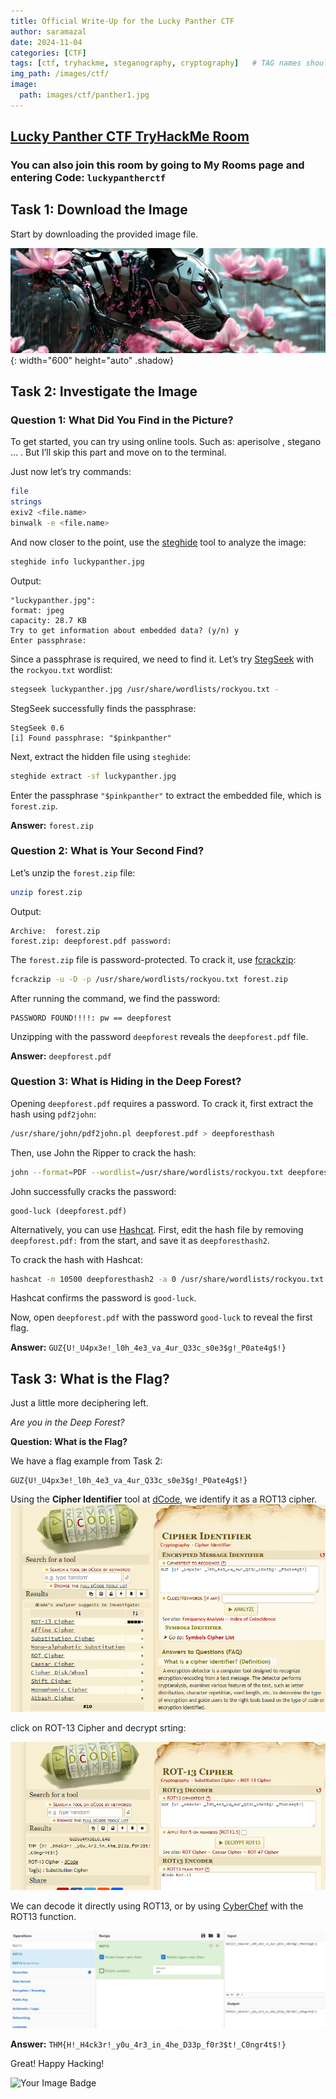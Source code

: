 ```yaml
---
title: Official Write-Up for the Lucky Panther CTF
author: saramazal
date: 2024-11-04
categories: [CTF]
tags: [ctf, tryhackme, steganography, cryptography]   # TAG names should always be lowercase
img_path: /images/ctf/
image:
  path: images/ctf/panther1.jpg
---
```


## [Lucky Panther CTF TryHackMe Room](https://tryhackme.com/r/room/luckypantherctf)

### You can also join this room by going to My Rooms page and entering Code: `luckypantherctf`

## Task 1: Download the Image

Start by downloading the provided image file.

![luckypanther](/images/ctf/luckypanther.jpg){: width="600" height="auto" .shadow}

## Task 2: Investigate the Image

### Question 1: What Did You Find in the Picture?

To get started, you can try using online tools. Such as: aperisolve , stegano … . But I’ll skip this part and move on to the terminal.

Just now let’s try commands:

```bash
file
strings
exiv2 <file.name>
binwalk -e <file.name>
```

And now closer to the point, use the [steghide](https://www.kali.org/tools/steghide/) tool to analyze the image:

```bash
steghide info luckypanther.jpg
```

Output:

```plaintext
"luckypanther.jpg":
format: jpeg
capacity: 28.7 KB
Try to get information about embedded data? (y/n) y
Enter passphrase:
```

Since a passphrase is required, we need to find it. Let’s try [StegSeek](https://linux-packages.com/kali-linux/package/stegseek) with the `rockyou.txt` wordlist:

```bash
stegseek luckypanther.jpg /usr/share/wordlists/rockyou.txt -
```

StegSeek successfully finds the passphrase:

```plaintext
StegSeek 0.6 
[i] Found passphrase: "$pinkpanther"
```

Next, extract the hidden file using `steghide`:

```bash
steghide extract -sf luckypanther.jpg
```

Enter the passphrase `"$pinkpanther"` to extract the embedded file, which is `forest.zip`.

**Answer:** `forest.zip`

### Question 2: What is Your Second Find?

Let’s unzip the `forest.zip` file:

```bash
unzip forest.zip
```

Output:

```plaintext
Archive:  forest.zip
forest.zip: deepforest.pdf password:
```

The `forest.zip` file is password-protected. To crack it, use [fcrackzip](https://www.kali.org/tools/fcrackzip/):

```bash
fcrackzip -u -D -p /usr/share/wordlists/rockyou.txt forest.zip
```

After running the command, we find the password:

```plaintext
PASSWORD FOUND!!!!: pw == deepforest
```

Unzipping with the password `deepforest` reveals the `deepforest.pdf` file.

**Answer:** `deepforest.pdf`

### Question 3: What is Hiding in the Deep Forest?

Opening `deepforest.pdf` requires a password. To crack it, first extract the hash using `pdf2john`:

```bash
/usr/share/john/pdf2john.pl deepforest.pdf > deepforesthash
```

Then, use John the Ripper to crack the hash:

```bash
john --format=PDF --wordlist=/usr/share/wordlists/rockyou.txt deepforesthash
```

John successfully cracks the password:

```plaintext
good-luck (deepforest.pdf)
```

Alternatively, you can use [Hashcat](https://hashcat.net/wiki/doku.php?id=example_hashes). First, edit the hash file by removing `deepforest.pdf:` from the start, and save it as `deepforesthash2`.

To crack the hash with Hashcat:

```bash
hashcat -m 10500 deepforesthash2 -a 0 /usr/share/wordlists/rockyou.txt
```

Hashcat confirms the password is `good-luck`.

Now, open `deepforest.pdf` with the password `good-luck` to reveal the first flag.

**Answer:** `GUZ{U!_U4px3e!_l0h_4e3_va_4ur_Q33c_s0e3$g!_P0ate4g$!}`

## Task 3: What is the Flag?

Just a little more deciphering left.

*Are you in the Deep Forest?*

**Question: What is the Flag?**

We have a flag example from Task 2:

```plaintext
GUZ{U!_U4px3e!_l0h_4e3_va_4ur_Q33c_s0e3$g!_P0ate4g$!}
```

Using the **Cipher Identifier** tool at [dCode](https://www.dcode.fr/cipher-identifier), we identify it as a ROT13 cipher.
![image.png](/images/ctf/rot13-1.png)

click on ROT-13 Cipher and decrypt srting:

![image.png](/images/ctf/rot13-2.png)

We can decode it directly using ROT13, or by using [CyberChef](https://cyberchef.org/) with the ROT13 function.

![image.png](/images/ctf/rot13.png)

**Answer:** `THM{H!_H4ck3r!_y0u_4r3_in_4he_D33p_f0r3$t!_C0ngr4t$!}`

Great! Happy Hacking!

<img src="(https://tryhackme-badges.s3.amazonaws.com/maz4l.png" alt="Your Image Badge" />
